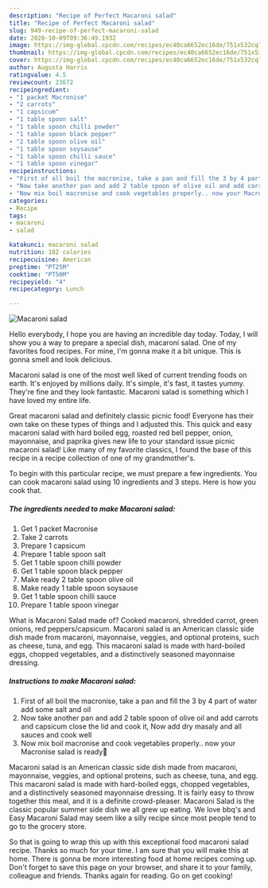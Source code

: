 ```yaml
---
description: "Recipe of Perfect Macaroni salad"
title: "Recipe of Perfect Macaroni salad"
slug: 949-recipe-of-perfect-macaroni-salad
date: 2020-10-09T09:36:49.193Z
image: https://img-global.cpcdn.com/recipes/ec40ca6652ec16de/751x532cq70/macaroni-salad-recipe-main-photo.jpg
thumbnail: https://img-global.cpcdn.com/recipes/ec40ca6652ec16de/751x532cq70/macaroni-salad-recipe-main-photo.jpg
cover: https://img-global.cpcdn.com/recipes/ec40ca6652ec16de/751x532cq70/macaroni-salad-recipe-main-photo.jpg
author: Augusta Harris
ratingvalue: 4.5
reviewcount: 23672
recipeingredient:
- "1 packet Macronise"
- "2 carrots"
- "1 capsicum"
- "1 table spoon salt"
- "1 table spoon chilli powder"
- "1 table spoon black pepper"
- "2 table spoon olive oil"
- "1 table spoon soysause"
- "1 table spoon chilli sauce"
- "1 table spoon vinegar"
recipeinstructions:
- "First of all boil the macronise, take a pan and fill the 3 by 4 part of water add some salt and oil"
- "Now take another pan and add 2 table spoon of olive oil and add carrots and capsicum close the lid and cook it, Now add dry masaly and all sauces and cook well"
- "Now mix boil macronise and cook vegetables properly.. now your Macronise salad is ready🥗"
categories:
- Recipe
tags:
- macaroni
- salad

katakunci: macaroni salad 
nutrition: 182 calories
recipecuisine: American
preptime: "PT25M"
cooktime: "PT50M"
recipeyield: "4"
recipecategory: Lunch

---
```



![Macaroni salad](https://img-global.cpcdn.com/recipes/ec40ca6652ec16de/751x532cq70/macaroni-salad-recipe-main-photo.jpg)

Hello everybody, I hope you are having an incredible day today. Today, I will show you a way to prepare a special dish, macaroni salad. One of my favorites food recipes. For mine, I'm gonna make it a bit unique. This is gonna smell and look delicious.

Macaroni salad is one of the most well liked of current trending foods on earth. It's enjoyed by millions daily. It's simple, it's fast, it tastes yummy. They're fine and they look fantastic. Macaroni salad is something which I have loved my entire life.

Great macaroni salad and definitely classic picnic food! Everyone has their own take on these types of things and I adjusted this. This quick and easy macaroni salad with hard boiled egg, roasted red bell pepper, onion, mayonnaise, and paprika gives new life to your standard issue picnic macaroni salad! Like many of my favorite classics, I found the base of this recipe in a recipe collection of one of my grandmother&#39;s.


To begin with this particular recipe, we must prepare a few ingredients. You can cook macaroni salad using 10 ingredients and 3 steps. Here is how you cook that.

<!--inarticleads1-->

##### The ingredients needed to make Macaroni salad:

1. Get 1 packet Macronise
1. Take 2 carrots
1. Prepare 1 capsicum
1. Prepare 1 table spoon salt
1. Get 1 table spoon chilli powder
1. Get 1 table spoon black pepper
1. Make ready 2 table spoon olive oil
1. Make ready 1 table spoon soysause
1. Get 1 table spoon chilli sauce
1. Prepare 1 table spoon vinegar


What is Macaroni Salad made of? Cooked macaroni, shredded carrot, green onions, red peppers/capsicum. Macaroni salad is an American classic side dish made from macaroni, mayonnaise, veggies, and optional proteins, such as cheese, tuna, and egg. This macaroni salad is made with hard-boiled eggs, chopped vegetables, and a distinctively seasoned mayonnaise dressing. 

<!--inarticleads2-->

##### Instructions to make Macaroni salad:

1. First of all boil the macronise, take a pan and fill the 3 by 4 part of water add some salt and oil
1. Now take another pan and add 2 table spoon of olive oil and add carrots and capsicum close the lid and cook it, Now add dry masaly and all sauces and cook well
1. Now mix boil macronise and cook vegetables properly.. now your Macronise salad is ready🥗


Macaroni salad is an American classic side dish made from macaroni, mayonnaise, veggies, and optional proteins, such as cheese, tuna, and egg. This macaroni salad is made with hard-boiled eggs, chopped vegetables, and a distinctively seasoned mayonnaise dressing. It is fairly easy to throw together this meal, and it is a definite crowd-pleaser. Macaroni Salad is the classic popular summer side dish we all grew up eating. We love bbq&#39;s and Easy Macaroni Salad may seem like a silly recipe since most people tend to go to the grocery store. 

So that is going to wrap this up with this exceptional food macaroni salad recipe. Thanks so much for your time. I am sure that you will make this at home. There is gonna be more interesting food at home recipes coming up. Don't forget to save this page on your browser, and share it to your family, colleague and friends. Thanks again for reading. Go on get cooking!
